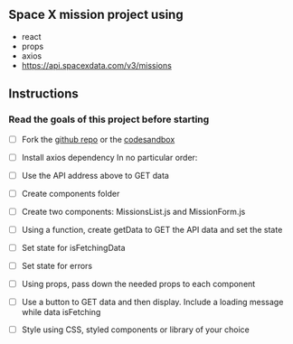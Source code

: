 ## Space X mission project using

- react
- props
- axios
- https://api.spacexdata.com/v3/missions

## Instructions

### Read the goals of this project before starting

- [ ] Fork the [github repo](https://github.com/mrzacsmith/space-x-mission-data-starter) or the [codesandbox](https://codesandbox.io/s/space-x-mission-data-starter-l7oir)
- [ ] Install axios dependency
      In no particular order:
- [ ] Use the API address above to GET data
- [ ] Create components folder

- [ ] Create two components: MissionsList.js and MissionForm.js
- [ ] Using a function, create getData to GET the API data and set the state
- [ ] Set state for isFetchingData
- [ ] Set state for errors
- [ ] Using props, pass down the needed props to each component
- [ ] Use a button to GET data and then display. Include a loading message while data isFetching
- [ ] Style using CSS, styled components or library of your choice
